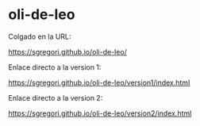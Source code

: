 # oli-de-leo

Colgado en la URL:

https://sgregori.github.io/oli-de-leo/



Enlace directo a la version 1: 

https://sgregori.github.io/oli-de-leo/version1/index.html



Enlace directo a la version 2: 

https://sgregori.github.io/oli-de-leo/version2/index.html
